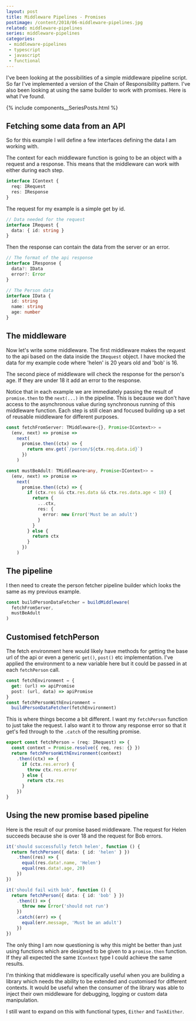 ```yaml
---
layout: post
title: Middleware Pipelines - Promises
postimage: /content/2018/06-middleware-pipelines.jpg
related: middleware-pipelines
series: middleware-pipelines
categories:
 - middleware-pipelines
 - typescript
 - javascript
 - functional
---
```


I've been looking at the possibilities of a simple middleware pipeline script. So far I've implemented a version of the Chain of Responsibility pattern. I've also been looking at using the same builder to work with promises. Here is what I've found.

{% include components__SeriesPosts.html %}

## Fetching some data from an API

So for this example I will define a few interfaces defining the data I am working with.

The context for each middleware function is going to be an object with a request and a response. This means that the middleware can work with either during each step.

```typescript
interface IContext {
  req: IRequest
  res: IResponse
}
```

The request for my example is a simple get by id.

```typescript
// Data needed for the request
interface IRequest {
  data: { id: string }
}
```

Then the response can contain the data from the server or an error.

```typescript
// The format of the api response
interface IResponse {
  data?: IData
  error?: Error
}

// The Person data
interface IData {
  id: string
  name: string
  age: number
}
```

## The middleware

Now let's write some middleware. The first middleware makes the request to the api based on the data inside the `IRequest` object. I have mocked the data for my example code where 'helen' is 20 years old and 'bob' is 16.

The second piece of middleware will check the response for the person's age. If they are under 18 it add an error to the response.

Notice that in each example we are immediately passing the result of `promise.then` to the `next(...)` in the pipeline. This is because we don't have access to the asynchronous value during synchronous running of this middleware function. Each step is still clean and focused building up a set of reusable middleware for different purposes.

```typescript
const fetchFromServer: TMiddleware<{}, Promise<IContext>> =
  (env, next) => promise =>
    next(
      promise.then((ctx) => {
        return env.get(`/person/${ctx.req.data.id}`)
      })
    )

const mustBeAdult: TMiddleware<any, Promise<IContext>> =
  (env, next) => promise =>
    next(
      promise.then((ctx) => {
        if (ctx.res && ctx.res.data && ctx.res.data.age < 18) {
          return {
            ...ctx,
            res: {
              error: new Error('Must be an adult')
            }
          }
        } else {
          return ctx
        }
      })
    )
```

## The pipeline

I then need to create the person fetcher pipeline builder which looks the same as my previous example.

```typescript
const buildPersonDataFetcher = buildMiddleware(
  fetchFromServer,
  mustBeAdult
)
```

## Customised fetchPerson

The fetch environment here would likely have methods for getting the base url of the api or even a generic `get()`, `post()` etc implementation. I've applied the environment to a new variable here but it could be passed in at each `fetchPerson` call.

```typescript
const fetchEnvironment = {
  get: (url) => apiPromise
  post: (url, data) => apiPromise
}
const fetchPersonWithEnvironment =
  buildPersonDataFetcher(fetchEnvironment)
```

This is where things become a bit different. I want my `fetchPerson` function to just take the request. I also want it to throw any response error so that it get's fed through to the `.catch` of the resulting promise.

```typescript
export const fetchPerson = (req: IRequest) => {
  const context = Promise.resolve({ req, res: {} })
  return fetchPersonWithEnvironment(context)
    .then((ctx) => {
      if (ctx.res.error) {
        throw ctx.res.error
      } else {
        return ctx.res
      }
    })
}
```

## Using the new promise based pipeline

Here is the result of our promise based middleware. The request for Helen succeeds because she is over 18 and the request for Bob errors.

```typescript
it('should successfully fetch helen', function () {
  return fetchPerson({ data: { id: 'helen' } })
    .then((res) => {
      equal(res.data!.name, 'Helen')
      equal(res.data!.age, 20)
    })
})

it('should fail with bob', function () {
  return fetchPerson({ data: { id: 'bob' } })
    .then(() => {
      throw new Error('should not run')
    })
    .catch((err) => {
      equal(err.message, 'Must be an adult')
    })
})
```

The only thing I am now questioning is why this might be better than just using functions which are designed to be given to a `promise.then` function. If they all expected the same `IContext` type I could achieve the same results.

I'm thinking that middleware is specifically useful when you are building a library which needs the ability to be extended and customised for different contexts. It would be useful when the consumer of the library was able to inject their own middleware for debugging, logging or custom data manipulation.

I still want to expand on this with functional types, `Either` and `TaskEither`.
